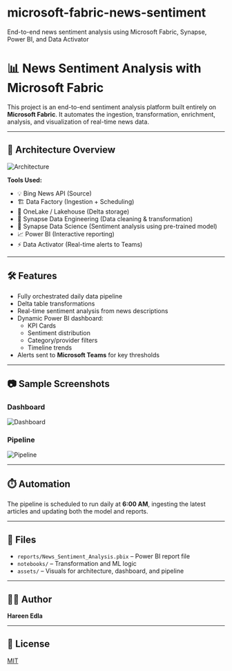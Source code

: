 # microsoft-fabric-news-sentiment
End-to-end news sentiment analysis using Microsoft Fabric, Synapse, Power BI, and Data Activator


# 📊 News Sentiment Analysis with Microsoft Fabric

This project is an end-to-end sentiment analysis platform built entirely on **Microsoft Fabric**. It automates the ingestion, transformation, enrichment, analysis, and visualization of real-time news data.

---

## 📌 Architecture Overview

![Architecture](assets/architecture.png)

**Tools Used:**
- 💡 Bing News API (Source)
- 🏗️ Data Factory (Ingestion + Scheduling)
- 💾 OneLake / Lakehouse (Delta storage)
- 🧹 Synapse Data Engineering (Data cleaning & transformation)
- 🤖 Synapse Data Science (Sentiment analysis using pre-trained model)
- 📈 Power BI (Interactive reporting)
- ⚡ Data Activator (Real-time alerts to Teams)

---

## 🛠️ Features

- Fully orchestrated daily data pipeline
- Delta table transformations
- Real-time sentiment analysis from news descriptions
- Dynamic Power BI dashboard:
  - KPI Cards
  - Sentiment distribution
  - Category/provider filters
  - Timeline trends
- Alerts sent to **Microsoft Teams** for key thresholds

---

## 📷 Sample Screenshots

### Dashboard
![Dashboard](assets/dashboard.png)

### Pipeline
![Pipeline](assets/pipeline.png)

---

## ⏱️ Automation

The pipeline is scheduled to run daily at **6:00 AM**, ingesting the latest articles and updating both the model and reports.

---

## 📁 Files

- `reports/News_Sentiment_Analysis.pbix` – Power BI report file
- `notebooks/` – Transformation and ML logic
- `assets/` – Visuals for architecture, dashboard, and pipeline

---



## 👨‍💻 Author
**Hareen Edla**

---

## 📎 License
[MIT](LICENSE)

